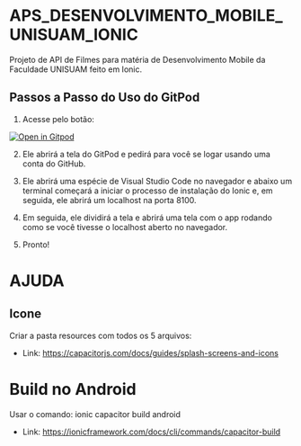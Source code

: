 # APS_DESENVOLVIMENTO_MOBILE_UNISUAM_IONIC
Projeto de API de Filmes para matéria de Desenvolvimento Mobile da Faculdade UNISUAM feito em Ionic.

## Passos a Passo do Uso do GitPod

1. Acesse pelo botão:

[![Open in Gitpod](https://gitpod.io/button/open-in-gitpod.svg)](https://github.com/Victormbg/PROJETO_API_FILMES_DESENVOLVIMENTO_MOBILE_UNISUAM_IONIC)

2. Ele abrirá a tela do GitPod e pedirá para você se logar usando uma conta do GitHub.

3. Ele abrirá uma espécie de Visual Studio Code no navegador e abaixo um terminal começará a iniciar o processo de instalação do Ionic e, em seguida, ele abrirá um localhost na porta 8100.

4. Em seguida, ele dividirá a tela e abrirá uma tela com o app rodando como se você tivesse o localhost aberto no navegador.

5. Pronto!


# AJUDA

## Icone
Criar a pasta resources com todos os 5 arquivos:
* Link: https://capacitorjs.com/docs/guides/splash-screens-and-icons

# Build no Android
Usar o comando: ionic capacitor build android
* Link: https://ionicframework.com/docs/cli/commands/capacitor-build